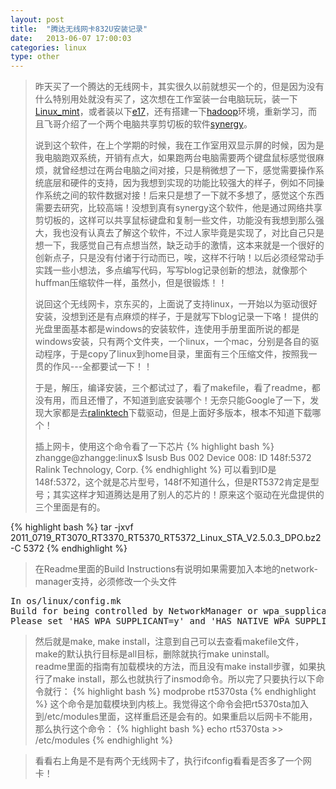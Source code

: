 ```yaml
---
layout: post
title:  "腾达无线网卡832U安装记录"
date:   2013-06-07 17:00:03
categories: linux
type: other
---
```


>昨天买了一个腾达的无线网卡，其实很久以前就想买一个的，但是因为没有什么特别用处就没有买了，这次想在工作室装一台电脑玩玩，装一下[Linux_mint]，或者装以下[e17]，还有搭建一下[hadoop]环境，重新学习，而且飞哥介绍了一个两个电脑共享剪切板的软件[synergy]。
>
>说到这个软件，在上个学期的时候，我在工作室用双显示屏的时候，因为是我电脑跑双系统，开销有点大，如果跑两台电脑需要两个键盘鼠标感觉很麻烦，就曾经想过在两台电脑之间对接，只是稍微想了一下，感觉需要操作系统底层和硬件的支持，因为我想到实现的功能比较强大的样子，例如不同操作系统之间的软件数据对接！后来只是想了一下就不多想了，感觉这个东西需要去研究，比较高端！没想到真有synergy这个软件，他是通过网络共享剪切板的，这样可以共享鼠标键盘和复制一些文件，功能没有我想到那么强大，我也没有认真去了解这个软件，不过人家毕竟是实现了，对比自己只是想一下，我感觉自己有点想当然，缺乏动手的激情，这本来就是一个很好的创新点子，只是没有付诸于行动而已，唉，这样不行呐！以后必须经常动手实践一些小想法，多点编写代码，写写blog记录创新的想法，就像那个huffman压缩软件一样，虽然小，但是很锻炼！！
>
>说回这个无线网卡，京东买的，上面说了支持linux，一开始以为驱动很好安装，没想到还是有点麻烦的样子，于是就写下blog记录一下咯！  提供的光盘里面基本都是windows的安装软件，连使用手册里面所说的都是windows安装，只有两个文件夹，一个linux，一个mac，分别是各自的驱动程序，于是copy了linux到home目录，里面有三个压缩文件，按照我一贯的作风---全都要试一下！！
>
>于是，解压，编译安装，三个都试过了，看了makefile，看了readme，都没有用，而且还懵了，不知道到底安装哪个！无奈只能Google了一下，发现大家都是去[ralinktech]下载驱动，但是上面好多版本，根本不知道下载哪个！
>
>插上网卡，使用这个命令看了一下芯片
{% highlight bash %}
zhangge@zhangge:linux$ lsusb
Bus 002 Device 008: ID 148f:5372 Ralink Technology, Corp. 
{% endhighlight %}
>可以看到ID是148f:5372，这个就是芯片型号，148f不知道什么，但是RT5372肯定是型号；其实这样才知道腾达是用了别人的芯片的！原来这个驱动在光盘提供的三个里面是有的。
>
{% highlight bash %}
tar -jxvf 2011_0719_RT3070_RT3370_RT5370_RT5372_Linux_STA_V2.5.0.3_DPO.bz2 -C 5372
{% endhighlight %}

>在Readme里面的Build Instructions有说明如果需要加入本地的network-manager支持，必须修改一个头文件  
<pre>
In os/linux/config.mk  
Build for being controlled by NetworkManager or wpa_supplicant wext functions  
Please set 'HAS_WPA_SUPPLICANT=y' and 'HAS_NATIVE_WPA_SUPPLICANT_SUPPORT=y'.
</pre>

>然后就是make, make install，注意到自己可以去查看makefile文件，make的默认执行目标是all目标，删除就执行make uninstall。  
>readme里面的指南有加载模块的方法，而且没有make install步骤，如果执行了make install，那么也就执行了insmod命令。所以完了只要执行以下命令就行：
{% highlight bash %}
modprobe rt5370sta
{% endhighlight %}
>这个命令是加载模块到内核上。我觉得这个命令会把rt5370sta加入到/etc/modules里面，这样重启还是会有的。如果重启以后网卡不能用，那么执行这个命令：
{% highlight bash %}
echo rt5370sta >> /etc/modules
{% endhighlight %}

>看看右上角是不是有两个无线网卡了，执行ifconfig看看是否多了一个网卡！


[ralinktech]: http://www.ralinktech.com/en/
[Linux_mint]: http://www.linuxmint.com/
[hadoop]: http://hadoop.apache.org/
[e17]: http://www.enlightenment.org/
[synergy]: http://synergy-foss.org/zh-cn/
